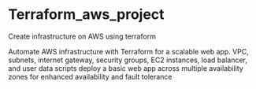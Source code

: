# Terraform_aws_project
Create infrastructure on AWS using terraform

Automate AWS infrastructure with Terraform for a scalable web app. VPC, subnets, internet gateway, security groups, EC2 instances, load balancer, and user data scripts deploy a basic web app across multiple availability zones for enhanced availability and fault tolerance
